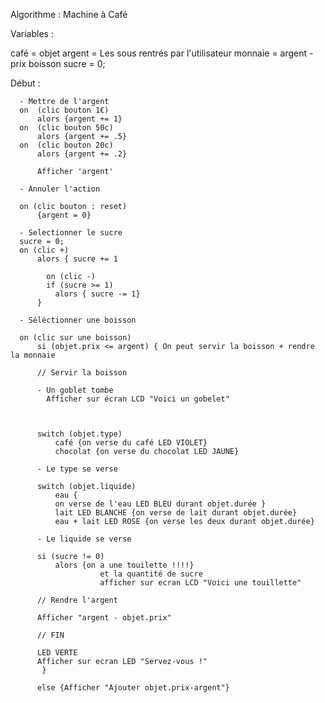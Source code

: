 
Algorithme : Machine à Café

Variables :

café = objet
argent = Les sous rentrés par l'utilisateur
monnaie = argent - prix boisson
sucre = 0;

Début :

      - Mettre de l'argent
      on  (clic bouton 1€)
          alors {argent += 1}
      on  (clic bouton 50c)
          alors {argent += .5}
      on  (clic bouton 20c)
          alors {argent += .2}

          Afficher 'argent'

      - Annuler l'action

      on (clic bouton : reset)
          {argent = 0}

      - Selectionner le sucre
      sucre = 0;
      on (clic +)
          alors { sucre += 1

            on (clic -)
            if (sucre >= 1)
              alors { sucre -= 1}
          }

      - Séléctionner une boisson

      on (clic sur une boisson)
          si (objet.prix <= argent) { On peut servir la boisson + rendre la monnaie

          // Servir la boisson

          - Un goblet tombe
            Afficher sur écran LCD "Voici un gobelet"

        

          switch (objet.type)
              café {on verse du café LED VIOLET}
              chocolat {on verse du chocolat LED JAUNE}

          - Le type se verse

          switch (objet.liquide)
              eau {
              on verse de l'eau LED BLEU durant objet.durée }
              lait LED BLANCHE {on verse de lait durant objet.durée}
              eau + lait LED ROSE {on verse les deux durant objet.durée}

          - Le liquide se verse

          si (sucre != 0)
              alors {on a une touilette !!!!}
                        et la quantité de sucre
                        afficher sur ecran LCD "Voici une touillette"

          // Rendre l'argent

          Afficher "argent - objet.prix"

          // FIN

          LED VERTE 
          Afficher sur ecran LED "Servez-vous !"
           }
           
          else {Afficher "Ajouter objet.prix-argent"}
